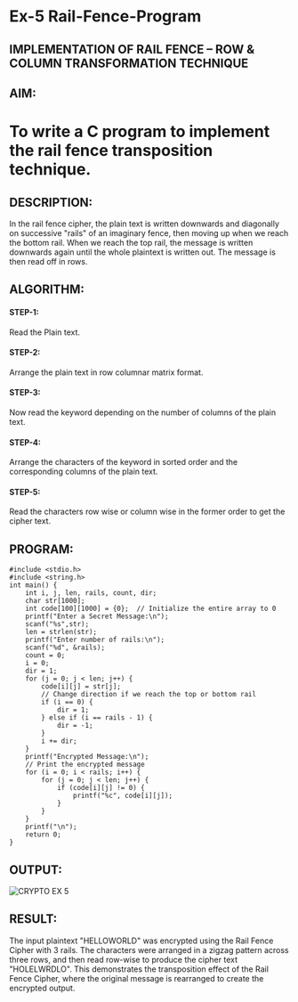 # Ex-5  Rail-Fence-Program

## IMPLEMENTATION OF RAIL FENCE – ROW & COLUMN TRANSFORMATION TECHNIQUE

## AIM:

# To write a C program to implement the rail fence transposition technique.

## DESCRIPTION:

In the rail fence cipher, the plain text is written downwards and diagonally on successive "rails" of an imaginary fence, then moving up when we reach the bottom rail. When we reach the top rail, the message is written downwards again until the whole plaintext is written out. The message is then read off in rows.

## ALGORITHM:

#### STEP-1: 
Read the Plain text.
#### STEP-2:
Arrange the plain text in row columnar matrix format.
#### STEP-3:
Now read the keyword depending on the number of columns of the plain text.
#### STEP-4:
Arrange the characters of the keyword in sorted order and the corresponding columns of the plain text.
#### STEP-5:
Read the characters row wise or column wise in the former order to get the cipher text.

## PROGRAM:
```
#include <stdio.h>
#include <string.h>
int main() {
    int i, j, len, rails, count, dir;
    char str[1000];
    int code[100][1000] = {0};  // Initialize the entire array to 0
    printf("Enter a Secret Message:\n");
    scanf("%s",str);
    len = strlen(str);
    printf("Enter number of rails:\n");
    scanf("%d", &rails);
    count = 0;
    i = 0;
    dir = 1;  
    for (j = 0; j < len; j++) {
        code[i][j] = str[j];
        // Change direction if we reach the top or bottom rail
        if (i == 0) {
            dir = 1;
        } else if (i == rails - 1) {
            dir = -1;
        }
        i += dir;
    }
    printf("Encrypted Message:\n");
    // Print the encrypted message
    for (i = 0; i < rails; i++) {
        for (j = 0; j < len; j++) {
            if (code[i][j] != 0) {
                printf("%c", code[i][j]);
            }
        }
    }
    printf("\n");
    return 0;
}
```

## OUTPUT:
![CRYPTO EX 5](https://github.com/user-attachments/assets/b8930e28-2974-4b92-8988-7c11085ba134)


## RESULT:
The input plaintext "HELLOWORLD" was encrypted using the Rail Fence Cipher with 3 rails. The characters were arranged in a zigzag pattern across three rows, and then read row-wise to produce the cipher text "HOLELWRDLO". This demonstrates the transposition effect of the Rail Fence Cipher, where the original message is rearranged to create the encrypted output.
